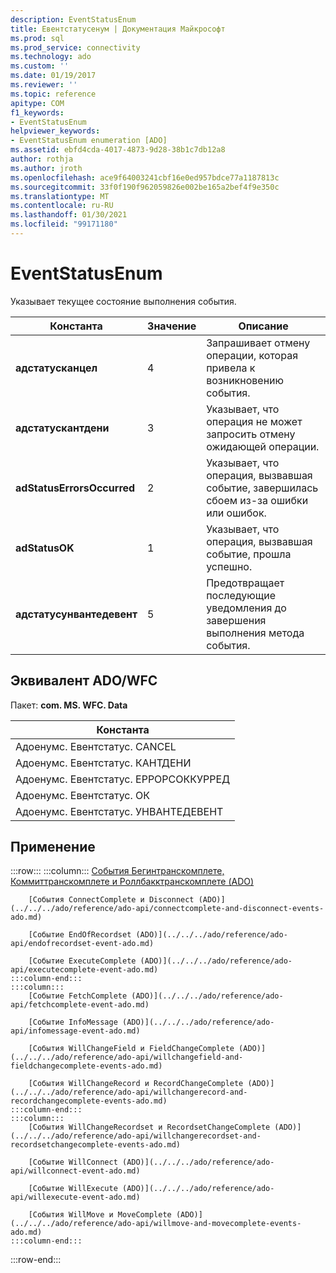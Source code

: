```yaml
---
description: EventStatusEnum
title: Евентстатусенум | Документация Майкрософт
ms.prod: sql
ms.prod_service: connectivity
ms.technology: ado
ms.custom: ''
ms.date: 01/19/2017
ms.reviewer: ''
ms.topic: reference
apitype: COM
f1_keywords:
- EventStatusEnum
helpviewer_keywords:
- EventStatusEnum enumeration [ADO]
ms.assetid: ebfd4cda-4017-4873-9d28-38b1c7db12a8
author: rothja
ms.author: jroth
ms.openlocfilehash: ace9f64003241cbf16e0ed957bdce77a1187813c
ms.sourcegitcommit: 33f0f190f962059826e002be165a2bef4f9e350c
ms.translationtype: MT
ms.contentlocale: ru-RU
ms.lasthandoff: 01/30/2021
ms.locfileid: "99171180"
---
```

# <a name="eventstatusenum"></a>EventStatusEnum
Указывает текущее состояние выполнения события.  
  
|Константа|Значение|Описание|  
|--------------|-----------|-----------------|  
|**адстатусканцел**|4|Запрашивает отмену операции, которая привела к возникновению события.|  
|**адстатускантдени**|3|Указывает, что операция не может запросить отмену ожидающей операции.|  
|**adStatusErrorsOccurred**|2|Указывает, что операция, вызвавшая событие, завершилась сбоем из-за ошибки или ошибок.|  
|**adStatusOK**|1|Указывает, что операция, вызвавшая событие, прошла успешно.|  
|**адстатусунвантедевент**|5|Предотвращает последующие уведомления до завершения выполнения метода события.|  
  
## <a name="adowfc-equivalent"></a>Эквивалент ADO/WFC  
 Пакет: **com. MS. WFC. Data**  
  
|Константа|  
|--------------|  
|Адоенумс. Евентстатус. CANCEL|  
|Адоенумс. Евентстатус. КАНТДЕНИ|  
|Адоенумс. Евентстатус. ЕРРОРСОККУРРЕД|  
|Адоенумс. Евентстатус. ОК|  
|Адоенумс. Евентстатус. УНВАНТЕДЕВЕНТ|  
  
## <a name="applies-to"></a>Применение  

:::row:::
    :::column:::
        [События Бегинтранскомплете, Коммиттранскомплете и Роллбакктранскомплете (ADO)](../../../ado/reference/ado-api/begintranscomplete-committranscomplete-and-rollbacktranscomplete-events-ado.md)  

        [События ConnectComplete и Disconnect (ADO)](../../../ado/reference/ado-api/connectcomplete-and-disconnect-events-ado.md)  

        [Событие EndOfRecordset (ADO)](../../../ado/reference/ado-api/endofrecordset-event-ado.md)  

        [Событие ExecuteComplete (ADO)](../../../ado/reference/ado-api/executecomplete-event-ado.md)  
    :::column-end:::
    :::column:::
        [Событие FetchComplete (ADO)](../../../ado/reference/ado-api/fetchcomplete-event-ado.md)  

        [Событие InfoMessage (ADO)](../../../ado/reference/ado-api/infomessage-event-ado.md)  

        [События WillChangeField и FieldChangeComplete (ADO)](../../../ado/reference/ado-api/willchangefield-and-fieldchangecomplete-events-ado.md)  

        [События WillChangeRecord и RecordChangeComplete (ADO)](../../../ado/reference/ado-api/willchangerecord-and-recordchangecomplete-events-ado.md)  
    :::column-end:::
    :::column:::
        [События WillChangeRecordset и RecordsetChangeComplete (ADO)](../../../ado/reference/ado-api/willchangerecordset-and-recordsetchangecomplete-events-ado.md)  

        [Событие WillConnect (ADO)](../../../ado/reference/ado-api/willconnect-event-ado.md)  

        [Событие WillExecute (ADO)](../../../ado/reference/ado-api/willexecute-event-ado.md)  

        [События WillMove и MoveComplete (ADO)](../../../ado/reference/ado-api/willmove-and-movecomplete-events-ado.md)  
    :::column-end:::
:::row-end:::
